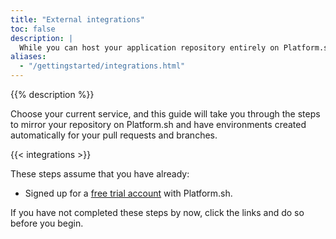 ```yaml
---
title: "External integrations"
toc: false
description: |
  While you can host your application repository entirely on Platform.sh, it's likely that you will want to integrate your deployments with your pre-existing service. Platform.sh can be easily integrated with external services such as GitHub, Gitlab, or Bitbucket.
aliases:
  - "/gettingstarted/integrations.html"
---
```


{{% description %}}

Choose your current service, and this guide will take you through the steps to mirror your repository on Platform.sh and have environments created automatically for your pull requests and branches.

{{< integrations >}}

These steps assume that you have already:

* Signed up for a [free trial account](https://auth.api.platform.sh/register) with Platform.sh.

If you have not completed these steps by now, click the links and do so before you begin.
